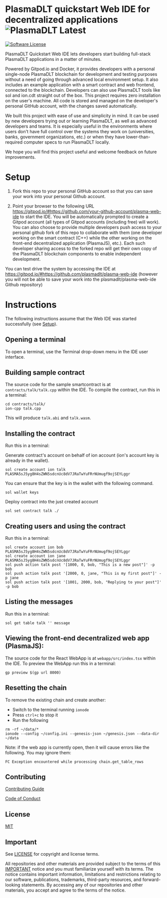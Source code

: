 # PlasmaDLT quickstart Web IDE for decentralized applications ![PlasmaDLT Latest](https://img.shields.io/badge/PLasmaDLT-latest-blue.svg)

[![Software License](https://img.shields.io/badge/license-MIT-lightgrey.svg)](./LICENSE)

PlasmaDLT Quickstart Web IDE lets developers start building full-stack PlasmaDLT applications in a matter of minutes. 

Powered by Gitpod.io and Docker, it provides developers with a personal single-node PlasmaDLT blockchain for development and testing purposes without a need of going through advanced local environment setup. It also includes an example application with a smart contract and web frontend, connected to the blockchain. Developers can also use PlasmaDLT tools like sol and  ion.cdt straight out of the box. This project requires zero installation on the user's machine. All code is stored and managed on the developer's personal GitHub account, with the changes saved automatically.

We built this project with ease of use and simplicity in mind. It can be used by new developers trying out or learning PlasmaDLT, as well as advanced developers and teams. It is especially useful in the environments where users don't have full control over the systems they work on (universities, banks, government organizations, etc.) or when they have lower-than-required computer specs to run PlasmaDLT locally.

We hope you will find this project useful and welcome feedback on future improvements.

# Setup

1. Fork this repo to your personal GitHub account so that you can save your work into your personal Github account.

2. Point your browser to the following URL https://gitpod.io/#https://github.com/your-github-account/plasma-web-ide to start the IDE. You will be automatically prompted to create a Gitpod account (all types of Gitpod accounts (including free) will work). You can also choose to provide multiple developers push access to your personal github fork of this repo to collaborate with them (one developer working on the smart contract (C++) while the other working on the front-end decentralized application (PlasmaJS), etc.). Each such developer sharing access to the forked repo will get their own copy of the PlasmaDLT blockchain components to enable independent development.

You can test drive the system by accessing the IDE at https://gitpod.io/#https://github.com/plasmadlt/plasma-web-ide (however you will not be able to save your work into the plasmadlt/plasma-web-ide Github repository)

# Instructions

The following instructions assume that the Web IDE was started successfully (see [Setup](#setup)).

## Opening a terminal

To open a terminal, use the Terminal drop-down menu in the IDE user interface.

## Building sample contract

The source code for the sample smartcontract is at `contracts/talk/talk.cpp` within the IDE. To compile the contract, run this in a terminal:

```
cd contracts/talk/
ion-cpp talk.cpp

```

This will produce `talk.abi` and `talk.wasm`.

## Installing the contract

Run this in a terminal:

Generate contract's account on behalf of ion account (ion's account key is already in the wallet). 

```
sol create account ion talk PLASMA5sJ5yg8H4sZWN5sdcnUc8dV7JRaTwYuFRrNUmugf9ojSEYLggr

```

You can ensure that the key is in the wallet with the following command.

```
sol wallet keys

```

Deploy contract into the just created account

```
sol set contract talk ./

```

## Creating users and using the contract

Run this in a terminal:
```
sol create account ion bob PLASMA5sJ5yg8H4sZWN5sdcnUc8dV7JRaTwYuFRrNUmugf9ojSEYLggr
sol create account ion jane PLASMA5sJ5yg8H4sZWN5sdcnUc8dV7JRaTwYuFRrNUmugf9ojSEYLggr
sol push action talk post '[1000, 0, bob, "This is a new post"]' -p bob
sol push action talk post '[2000, 0, jane, "This is my first post"]' -p jane
sol push action talk post '[1001, 2000, bob, "Replying to your post"]' -p bob

```

## Listing the messages

Run this in a terminal:
```
sol get table talk '' message

```

## Viewing the front-end decentralized web app (PlasmaJS):

The source code for the React WebApp is at `webapp/src/index.tsx` within the IDE. To preview the WebApp run this in a terminal:

```
gp preview $(gp url 8000)

```

## Resetting the chain

To remove the existing chain and create another:

* Switch to the terminal running `ionode`
* Press `ctrl+c` to stop it
* Run the following

```
rm -rf ~/data/*
ionode --config ~/config.ini --genesis-json ~/genesis.json --data-dir ~/data

```

Note: if the web app is currently open, then it will cause errors like the following. You may ignore them:

```
FC Exception encountered while processing chain.get_table_rows
```

## Contributing

[Contributing Guide](./CONTRIBUTING.md)

[Code of Conduct](./CONTRIBUTING.md#conduct)

## License

[MIT](./LICENSE)

## Important

See [LICENSE](LICENSE) for copyright and license terms.

All repositories and other materials are provided subject to the terms of this [IMPORTANT](important.md) notice and you must familiarize yourself with its terms.  The notice contains important information, limitations and restrictions relating to our software, publications, trademarks, third-party resources, and forward-looking statements.  By accessing any of our repositories and other materials, you accept and agree to the terms of the notice.
